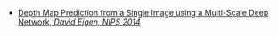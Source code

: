 * [Depth Map Prediction from a Single Image using a Multi-Scale Deep Network, *David Eigen, NIPS 2014*](https://github.com/bolianchen/deep-learning-paper-reading/tree/main/depth_map_prediction/depth_map_prediction_from_a_single_image_using_a_multi-scale_deep_network)
